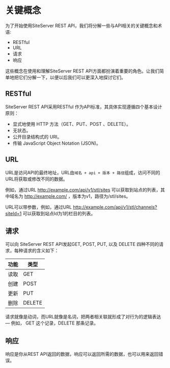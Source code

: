# 关键概念

为了开始使用SiteServer REST API，我们将分解一些与API相关的关键概念和术语:

- RESTful
- URL
- 请求
- 响应

这些概念在使用和理解SiteServer REST API方面都扮演着重要的角色。让我们简单地把它们分解一下，以便以后我们可以更深入地探讨它们。

## RESTful

SiteServer REST API采用RESTful 作为API标准，其具体实现遵循四个基本设计原则：

- 显式地使用 HTTP 方法（GET、PUT、POST 、DELETE）。
- 无状态。
- 公开目录结构式的 URI。
- 传输 JavaScript Object Notation (JSON)。

## URL

URL是访问API的最终地址，URL由`域名 + api + 版本 + 路径`组成，访问不同的URL将获取或修改不同的数据。

例如，通过URL http://example.com/api/v1/stl/sites 可以获取到站点的列表，其中域名为 http://example.com/ ，版本为v1，路径为/stl/sites。

URL可以带参数，例如，通过URL http://example.com/api/v1/stl/channels?siteId=1 可以获取到站点Id为1的栏目的列表。

## 请求

可以向 SiteServer REST API发起GET, POST, PUT, 以及 DELETE 四种不同的请求，每种请求的含义如下：

功能  | 类型
------  | ------
读取 | GET
创建 | POST
更新 | PUT
删除 | DELETE

请求就像是动词，而URL就像是名词，把两者相关联就形成了对行为的逻辑表达 — 例如， GET 这个记录，DELETE 那条记录。

## 响应

响应是你从REST API返回的数据，响应可以返回所需的数据，也可以用来返回错误。